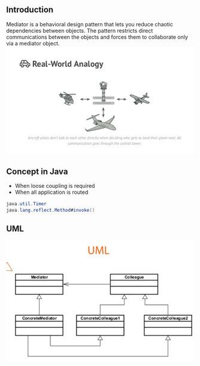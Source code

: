 ## Introduction ##
 Mediator is a behavioral design pattern that lets you reduce chaotic dependencies between objects. 
 The pattern restricts direct communications between the objects and forces them to collaborate only via a mediator object.
  <img src="mediator.png" />

## Concept in Java ##
- When loose coupling is required
- When all application is routed

```java
java.util.Timer
java.lang.reflect.Method#invoke()
```
 
## UML ##
<img src="mediator_uml.png"/>
